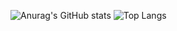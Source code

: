 ![Anurag's GitHub stats](https://github-readme-stats.vercel.app/api?username=User5029&count_private=true&theme=midnight-purple)
![Top Langs](https://github-readme-stats.vercel.app/api/top-langs/?username=User5029&langs_count=8&theme=midnight-purple)
